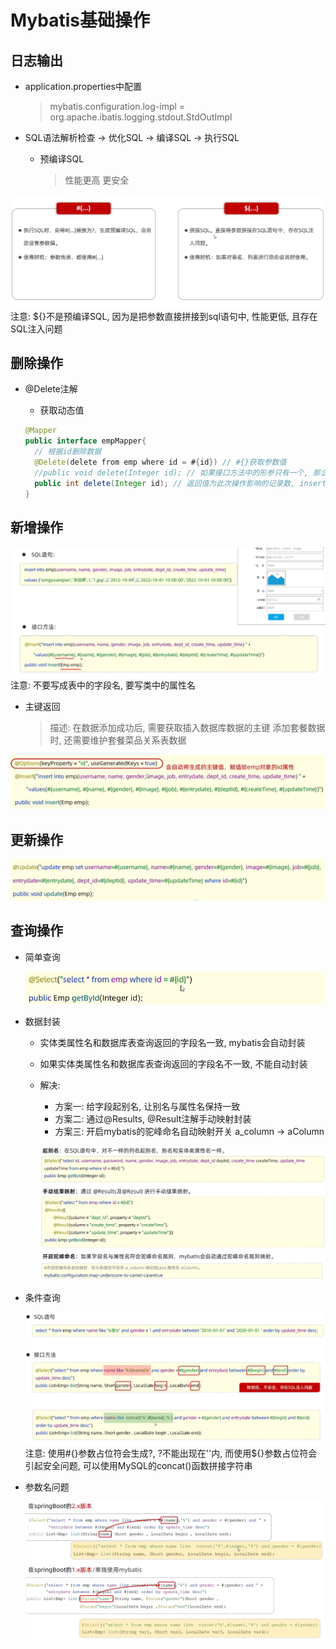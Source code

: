 # Mybatis基础操作

## 日志输出

- application.properties中配置
  > mybatis.configuration.log-impl = org.apache.ibatis.logging.stdout.StdOutImpl

- SQL语法解析检查 \-> 优化SQL \-> 编译SQL \-> 执行SQL
  - 预编译SQL
    > 性能更高
    > 更安全

![参数占位符](../img/参数占位符.png)
注意: ${}不是预编译SQL, 因为是把参数直接拼接到sql语句中, 性能更低, 且存在SQL注入问题

## 删除操作

- @Delete注解
  - 获取动态值

  ```java
  @Mapper
  public interface empMapper{
    // 根据id删除数据
    @Delete(delete from emp where id = #{id}) // #{}获取参数值
    //public void delete(Integer id); // 如果接口方法中的形参只有一个, 那么#{}中的值不强制要求相同, 例如id = #{value}
    public int delete(Integer id); // 返回值为此次操作影响的记录数, insert和update也是如此
  }
  ```

## 新增操作

![insert](../img/insert操作.png)
注意: 不要写成表中的字段名, 要写类中的属性名

- 主键返回
  > 描述: 在数据添加成功后, 需要获取插入数据库数据的主键
  >  添加套餐数据时, 还需要维护套餐菜品关系表数据

![主键返回](../img/主键返回.png)

## 更新操作

![更新操作](../img/update.png)

## 查询操作

- 简单查询

  ![查询操作](../img/查询操作.png)

- 数据封装
  - 实体类属性名和数据库表查询返回的字段名一致, mybatis会自动封装
  - 如果实体类属性名和数据库表查询返回的字段名不一致, 不能自动封装
  - 解决:
    - 方案一: 给字段起别名, 让别名与属性名保持一致
    - 方案二: 通过@Results, @Result注解手动映射封装
    - 方案三: 开启mybatis的驼峰命名自动映射开关 a_column \-> aColumn

    ![数据封装](../img/数据封装.png)

- 条件查询

  ![条件查询](../img/条件查询.png)
  注意: 使用#{}参数占位符会生成?, ?不能出现在''内, 而使用${}参数占位符会引起安全问题, 可以使用MySQL的concat()函数拼接字符串

- 参数名问题
  
  ![不同springboot版本中使用mybatis的参数问题](../img/不同springboot版本中使用mybatis的参数问题.png)
